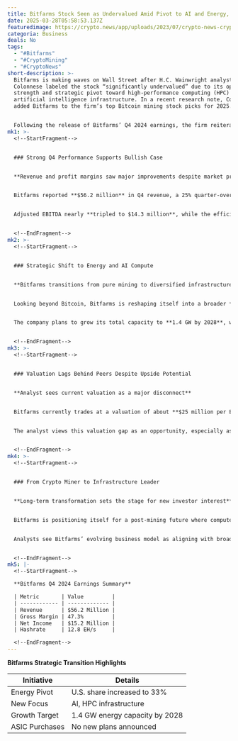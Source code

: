 ```yaml
---
title: Bitfarms Stock Seen as Undervalued Amid Pivot to AI and Energy, Says Analyst
date: 2025-03-28T05:58:53.137Z
featuredimage: https://crypto.news/app/uploads/2023/07/crypto-news-crypto-mining-on-a-laptop-blockchain-and-artificial-intelligence-bright-blue-and-white-colors-blurry-background-low-poly-style-v5.1.jpg.webp
categoria: Business
deals: No
tags:
  - "#Bitfarms"
  - "#CryptoMining"
  - "#CryptoNews"
short-description: >-
  Bitfarms is making waves on Wall Street after H.C. Wainwright analyst Mike
  Colonnese labeled the stock “significantly undervalued” due to its operational
  strength and strategic pivot toward high-performance computing (HPC) and
  artificial intelligence infrastructure. In a recent research note, Colonnese
  added Bitfarms to the firm’s top Bitcoin mining stock picks for 2025.


  Following the release of Bitfarms’ Q4 2024 earnings, the firm reiterated a Buy rating and set a $3.50 price target—more than triple the current market value of around $0.98. Colonnese argued that the market is underestimating both the company’s scale in Bitcoin mining and its entry into adjacent tech sectors.
mk1: >-
  <!--StartFragment-->


  ### Strong Q4 Performance Supports Bullish Case


  **Revenue and profit margins saw major improvements despite market pressure**


  Bitfarms reported **$56.2 million** in Q4 revenue, a 25% quarter-over-quarter increase. Self-mining revenue reached **$54.6 million**, thanks to a rise in average Bitcoin prices and a 13% jump in deployed hashrate, which hit **12.8 EH/s** by year-end. The company posted **$15.2 million** in net income and a notable improvement in gross mining margin to **47.3%**.


  Adjusted EBITDA nearly **tripled to $14.3 million**, while the efficiency of operations increased sharply. Hash costs now average **$20–$22 per PH**, significantly under current market rates of around $50. These gains come despite a drop in Bitcoin production due to higher network difficulty.


  <!--EndFragment-->
mk2: >-
  <!--StartFragment-->


  ### Strategic Shift to Energy and AI Compute


  **Bitfarms transitions from pure mining to diversified infrastructure player**


  Looking beyond Bitcoin, Bitfarms is reshaping itself into a broader **energy and compute company** focused on North America. Recent moves include the acquisition of Stronghold assets and the sale of its Paraguay-based Yguazu site, raising its U.S. energy footprint from **6% to 33%**.


  The company plans to grow its total capacity to **1.4 GW by 2028**, with nearly 80% based in the U.S. Bitfarms’ strategy involves halting new ASIC purchases and redirecting capital to build out energy infrastructure for **AI and HPC** workloads. Colonnese suggested that this pivot is not yet reflected in projections and that a partnership with a **hyperscaler** could unlock substantial upside.


  <!--EndFragment-->
mk3: >-
  <!--StartFragment-->


  ### Valuation Lags Behind Peers Despite Upside Potential


  **Analyst sees current valuation as a major disconnect**


  Bitfarms currently trades at a valuation of about **$25 million per EH**, well below peers averaging **$85 million per EH**. Despite increasing hashrate and profitability, Bitfarms stock is down **57% since November**, compared to just a **7% dip in the Nasdaq** over the same time frame.


  The analyst views this valuation gap as an opportunity, especially as Bitfarms accelerates into emerging sectors. With market sentiment still tethered to Bitcoin volatility, the company’s pivot to energy and AI could serve as a stabilizing force and growth engine.


  <!--EndFragment-->
mk4: >-
  <!--StartFragment-->


  ### From Crypto Miner to Infrastructure Leader


  **Long-term transformation sets the stage for new investor interest**


  Bitfarms is positioning itself for a post-mining future where compute power and energy infrastructure become critical assets. The shift appeals not only to crypto investors but also to those looking for exposure to AI and green energy solutions.


  Analysts see Bitfarms’ evolving business model as aligning with broader macro trends in data center demand, AI acceleration, and decentralized energy systems. If executed well, this transformation could elevate Bitfarms far beyond its Bitcoin mining roots.


  <!--EndFragment-->
mk5: |-
  <!--StartFragment-->

  **Bitfarms Q4 2024 Earnings Summary**

  | Metric       | Value         |
  | ------------ | ------------- |
  | Revenue      | $56.2 Million |
  | Gross Margin | 47.3%         |
  | Net Income   | $15.2 Million |
  | Hashrate     | 12.8 EH/s     |

  <!--EndFragment-->
---
```

<!--StartFragment-->

**Bitfarms Strategic Transition Highlights**

| Initiative     | Details                        |
| -------------- | ------------------------------ |
| Energy Pivot   | U.S. share increased to 33%    |
| New Focus      | AI, HPC infrastructure         |
| Growth Target  | 1.4 GW energy capacity by 2028 |
| ASIC Purchases | No new plans announced         |

<!--EndFragment-->